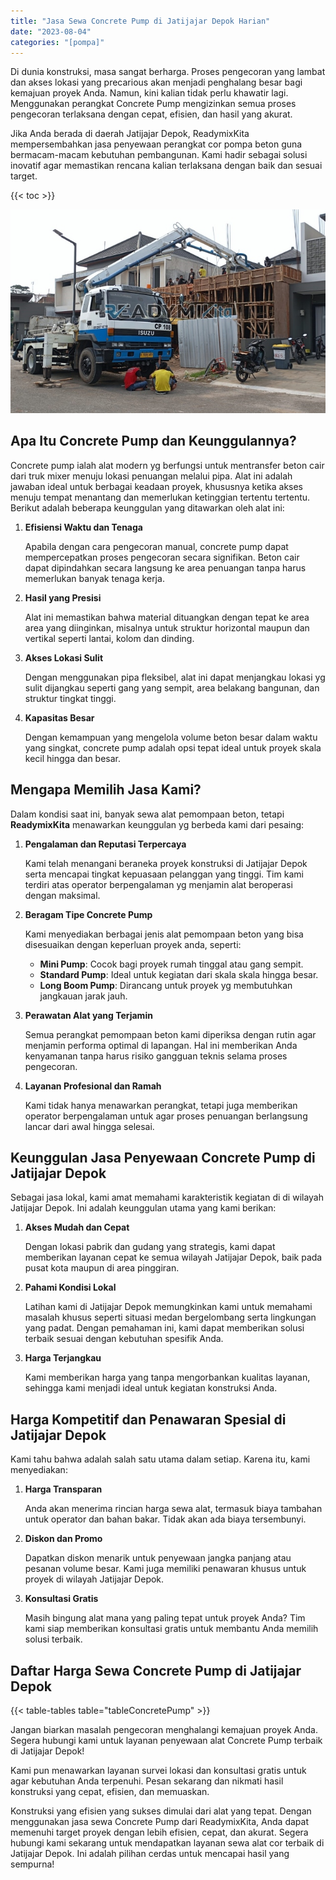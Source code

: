 ```yaml
---
title: "Jasa Sewa Concrete Pump di Jatijajar Depok Harian"
date: "2023-08-04"
categories: "[pompa]"
---
```


Di dunia konstruksi, masa sangat berharga. Proses pengecoran yang lambat dan akses lokasi yang precarious akan menjadi penghalang besar bagi kemajuan proyek Anda. Namun, kini kalian tidak perlu khawatir lagi. Menggunakan perangkat Concrete Pump mengizinkan semua proses pengecoran terlaksana dengan cepat, efisien, dan hasil yang akurat.

Jika Anda berada di daerah Jatijajar Depok, ReadymixKita mempersembahkan jasa penyewaan perangkat cor pompa beton guna bermacam-macam kebutuhan pembangunan. Kami hadir sebagai solusi inovatif agar memastikan rencana kalian terlaksana dengan baik dan sesuai target.

{{< toc >}}

![Jasa Sewa Concrete Pump di Jatijajar Depok Harian](/images/pompa/sewa-pompa-02.jpg)

## Apa Itu Concrete Pump dan Keunggulannya?

Concrete pump ialah alat modern yg berfungsi untuk mentransfer beton cair dari truk mixer menuju lokasi penuangan melalui pipa. Alat ini adalah jawaban ideal untuk berbagai keadaan proyek, khususnya ketika akses menuju tempat menantang dan memerlukan ketinggian tertentu tertentu. Berikut adalah beberapa keunggulan yang ditawarkan oleh alat ini:

1. **Efisiensi Waktu dan Tenaga**

   Apabila dengan cara pengecoran manual, concrete pump dapat mempercepatkan proses pengecoran secara signifikan. Beton cair dapat dipindahkan secara langsung ke area penuangan tanpa harus memerlukan banyak tenaga kerja.

2. **Hasil yang Presisi**

   Alat ini memastikan bahwa material dituangkan dengan tepat ke area area yang diinginkan, misalnya untuk struktur horizontal maupun dan vertikal seperti lantai, kolom dan dinding.

3. **Akses Lokasi Sulit**

   Dengan menggunakan pipa fleksibel, alat ini dapat menjangkau lokasi yg sulit dijangkau seperti gang yang sempit, area belakang bangunan, dan struktur tingkat tinggi.

4. **Kapasitas Besar**

   Dengan kemampuan yang mengelola volume beton besar dalam waktu yang singkat, concrete pump adalah opsi tepat ideal untuk proyek skala kecil hingga dan besar.

## Mengapa Memilih Jasa Kami?

Dalam kondisi saat ini, banyak sewa alat pemompaan beton, tetapi **ReadymixKita** menawarkan keunggulan yg berbeda kami dari pesaing:

1. **Pengalaman dan Reputasi Terpercaya**

   Kami telah menangani beraneka proyek konstruksi di Jatijajar Depok serta mencapai tingkat kepuasaan pelanggan yang tinggi. Tim kami terdiri atas operator berpengalaman yg menjamin alat beroperasi dengan maksimal.

2. **Beragam Tipe Concrete Pump**

   Kami menyediakan berbagai jenis alat pemompaan beton yang bisa disesuaikan dengan keperluan proyek anda, seperti:
   - **Mini Pump**: Cocok bagi proyek rumah tinggal atau gang sempit.
   - **Standard Pump**: Ideal untuk kegiatan dari skala skala hingga besar.
   - **Long Boom Pump**: Dirancang untuk proyek yg membutuhkan jangkauan jarak jauh.

3. **Perawatan Alat yang Terjamin**

   Semua perangkat pemompaan beton kami diperiksa dengan rutin agar menjamin performa optimal di lapangan. Hal ini memberikan Anda kenyamanan tanpa harus risiko gangguan teknis selama proses pengecoran.

4. **Layanan Profesional dan Ramah**

   Kami tidak hanya menawarkan perangkat, tetapi juga memberikan operator berpengalaman untuk agar proses penuangan berlangsung lancar dari awal hingga selesai.

## Keunggulan Jasa Penyewaan Concrete Pump di Jatijajar Depok

Sebagai jasa lokal, kami amat memahami karakteristik kegiatan di di wilayah Jatijajar Depok. Ini adalah keunggulan utama yang kami berikan:

1. **Akses Mudah dan Cepat**

   Dengan lokasi pabrik dan gudang yang strategis, kami dapat memberikan layanan cepat ke semua wilayah Jatijajar Depok, baik pada pusat kota maupun di area pinggiran.

2. **Pahami Kondisi Lokal**

   Latihan kami di Jatijajar Depok memungkinkan kami untuk memahami masalah khusus seperti situasi medan bergelombang serta lingkungan yang padat. Dengan pemahaman ini, kami dapat memberikan solusi terbaik sesuai dengan kebutuhan spesifik Anda.

3. **Harga Terjangkau**

   Kami memberikan harga yang tanpa mengorbankan kualitas layanan, sehingga kami menjadi ideal untuk kegiatan konstruksi Anda.

## Harga Kompetitif dan Penawaran Spesial di Jatijajar Depok

Kami tahu bahwa adalah salah satu utama dalam setiap. Karena itu, kami menyediakan:

1. **Harga Transparan**

   Anda akan menerima rincian harga sewa alat, termasuk biaya tambahan untuk operator dan bahan bakar. Tidak akan ada biaya tersembunyi.

2. **Diskon dan Promo**

   Dapatkan diskon menarik untuk penyewaan jangka panjang atau pesanan volume besar. Kami juga memiliki penawaran khusus untuk proyek di wilayah Jatijajar Depok.

3. **Konsultasi Gratis**

   Masih bingung alat mana yang paling tepat untuk proyek Anda? Tim kami siap memberikan konsultasi gratis untuk membantu Anda memilih solusi terbaik.

## Daftar Harga Sewa Concrete Pump di Jatijajar Depok

{{< table-tables table="tableConcretePump" >}}

Jangan biarkan masalah pengecoran menghalangi kemajuan proyek Anda. Segera hubungi kami untuk layanan penyewaan alat Concrete Pump terbaik di Jatijajar Depok!

Kami pun menawarkan layanan survei lokasi dan konsultasi gratis untuk agar kebutuhan Anda terpenuhi. Pesan sekarang dan nikmati hasil konstruksi yang cepat, efisien, dan memuaskan.

Konstruksi yang efisien yang sukses dimulai dari alat yang tepat. Dengan menggunakan jasa sewa Concrete Pump dari ReadymixKita, Anda dapat memenuhi target proyek dengan lebih efisien, cepat, dan akurat. Segera hubungi kami sekarang untuk mendapatkan layanan sewa alat cor terbaik di Jatijajar Depok. Ini adalah pilihan cerdas untuk mencapai hasil yang sempurna!